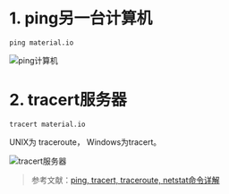 # 1. ping另一台计算机
``` ping material.io ```

![ping计算机](ping计算机.jpg)

# 2. tracert服务器
``` tracert material.io ```

UNIX为 traceroute， Windows为tracert。

![tracert服务器](tracert计算机.jpg)

> 参考文献：[ping, tracert, traceroute, netstat命令详解](https://blog.csdn.net/ithomer/article/details/5054807)
